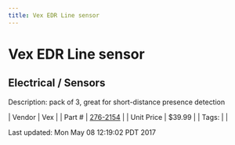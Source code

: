 ```yaml
---
title: Vex EDR Line sensor
---
```


# Vex EDR Line sensor
## Electrical / Sensors
Description: 	pack of 3, great for short-distance presence detection 

| Vendor | Vex | 
| Part # | [276-2154](http://www.vexrobotics.com/vexedr/products/view-all/276-2154.html) | 
| Unit Price | $39.99 | 
| Tags: |  | 

Last updated: Mon May 08 12:19:02 PDT 2017